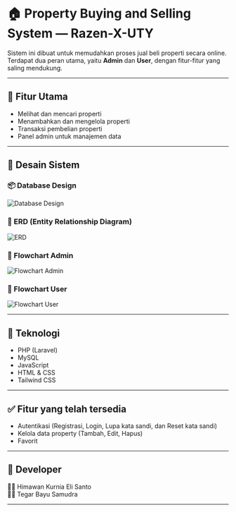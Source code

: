 # 🏠 Property Buying and Selling System — Razen-X-UTY

Sistem ini dibuat untuk memudahkan proses jual beli properti secara online. Terdapat dua peran utama, yaitu **Admin** dan **User**, dengan fitur-fitur yang saling mendukung.

---

## 📌 Fitur Utama

- Melihat dan mencari properti
- Menambahkan dan mengelola properti
- Transaksi pembelian properti
- Panel admin untuk manajemen data

---

## 🧩 Desain Sistem

### 📦 Database Design  
![Database Design](https://github.com/user-attachments/assets/728cf094-d8a3-4dce-86f8-0f00a8a4c662)

### 🔗 ERD (Entity Relationship Diagram)  
![ERD](https://github.com/user-attachments/assets/a2a03c21-990d-45ff-a9c2-871f8d3791a6)

### 🧭 Flowchart Admin  
![Flowchart Admin](https://github.com/user-attachments/assets/3ba09635-e948-468d-bb53-66b230323bc2)

### 👤 Flowchart User  
![Flowchart User](https://github.com/user-attachments/assets/16befc02-35f3-4851-b66b-0758c0576eb8)

---

## 🚀 Teknologi

- PHP (Laravel)
- MySQL
- JavaScript
- HTML & CSS
- Tailwind CSS

---

## ✅ Fitur yang telah tersedia

- Autentikasi (Registrasi, Login, Lupa kata sandi, dan Reset kata sandi)
- Kelola data property (Tambah, Edit, Hapus)
- Favorit

---
  
## 🙌 Developer

🧑‍💻 Himawan Kurnia Eli Santo  
🧑‍💻 Tegar Bayu Samudra

---

